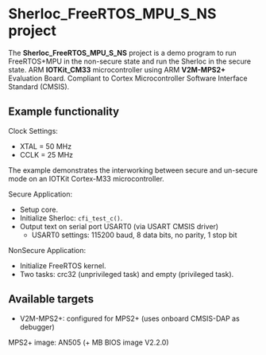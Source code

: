 # Sherloc_FreeRTOS_MPU_S_NS project

The **Sherloc_FreeRTOS_MPU_S_NS** project is a demo program to run FreeRTOS+MPU in the non-secure state and run the Sherloc in the secure state.
ARM **IOTKit_CM33** microcontroller using ARM **V2M-MPS2+** Evaluation Board.
Compliant to Cortex Microcontroller Software Interface Standard (CMSIS).

## Example functionality

Clock Settings:

- XTAL = 50 MHz
- CCLK = 25 MHz

The example demonstrates the interworking between secure and un-secure mode
on an IOTKit Cortex-M33 microcontroller.

Secure Application:

- Setup core.
- Initialize Sherloc: `cfi_test_c()`.
- Output text on serial port USART0 (via USART CMSIS driver)
  - USART0 settings: 115200 baud, 8 data bits, no parity, 1 stop bit

NonSecure Application:

- Initialize FreeRTOS kernel.
- Two tasks: crc32 (unprivileged task) and empty (privileged task).

## Available targets

- V2M-MPS2+: configured for MPS2+ (uses onboard CMSIS-DAP as debugger)

MPS2+ image: AN505 (+ MB BIOS image V2.2.0)
